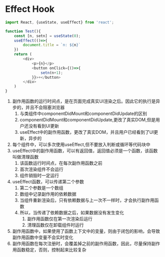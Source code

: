 # Effect Hook

```js
import React, {useState, useEffect} from 'react';

function Test(){
    const [n, setn] = useState(0);
    useEffect(()=>{
        document.title = `n: ${n}`
    })
    return (
        <div>
            <p>{n}</p>
            <button onClick={()=>{
                setn(n+1);
            }}>+</button>
        </div>
    )
}
```

1. 副作用函数的运行时间点，是在页面完成真实UI渲染之后。因此它的执行是异步的，并且不会阻塞浏览器
    1. 与类组件中componentDidMount和componentDidUpdate的区别
    2. componentDidMount和componentDidUpdate,更改了真实DOM,但是用户还没有看到UI更新
    3. useEffect中的副作用函数，更改了真实DOM，并且用户已经看到了UI更新，异步的
2. 每个组件中，可以多次使用useEffect,但不要放入判断或循环等代码块中
3. useEffect中的副作用函数，可以有返回值，返回值必须是一个函数，该函数叫做清理函数
    1. 该函数运行时间点，在每次副作用函数之前
    2. 首次渲染组件不会运行
    3. 组件销毁时一定运行
4. useEffect函数，可以传递第二个参数
    1. 第二个参数是一个数组
    2. 数组中记录副作用的依赖数据
    3. 当组件重新渲染后，只有依赖数据与上一次不一样时，才会执行副作用函数
    4. 所以，当传递了依赖数据之后，如果数据没有发生变化
        1. 副作用函数仅在第一次渲染后运行
        2. 清理函数仅在卸载组件时运行
5. 副作用函数中，如果使用了函数上下文中的变量，则由于闭包的影响，会导致副作用函数中变量不会实时变化
6. 副作用函数在每次注册时，会覆盖掉之前的副作用函数，因此，尽量保持副作用函数稳定，否则，控制起来比较复杂